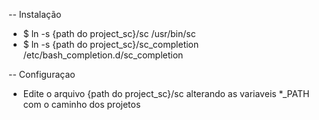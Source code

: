-- Instalação

- $ ln -s {path do project_sc}/sc /usr/bin/sc
- $ ln -s {path do project_sc}/sc_completion /etc/bash_completion.d/sc_completion

-- Configuraçao

- Edite o arquivo {path do project_sc}/sc alterando as variaveis *_PATH com o caminho dos projetos

